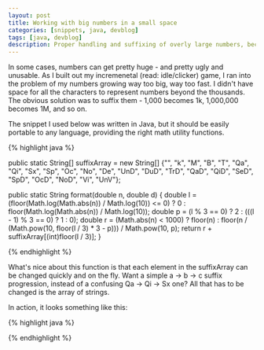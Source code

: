 ```yaml
---
layout: post
title: Working with big numbers in a small space
categories: [snippets, java, devblog]
tags: [java, devblog]
description: Proper handling and suffixing of overly large numbers, because we don't always have the space to display 2147483647.
---
```


In some cases, numbers can get pretty huge - and pretty ugly and unusable. As I built out my incremenetal (read: idle/clicker) game, I ran into the problem of my numbers growing way too big, way too fast. I didn't have space for all the characters to represent numbers beyond the thousands. The obvious solution was to suffix them - 1,000 becomes 1k, 1,000,000 becomes 1M, and so on.

The snippet I used below was written in Java, but it should be easily portable to any language, providing the right math utility functions.

{% highlight java %}

public static String[] suffixArray = new String[] {"", "k", "M", "B", "T", "Qa", "Qi", "Sx", "Sp", "Oc", "No", 
"De", "UnD", "DuD", "TrD", "QaD", "QiD", "SeD", "SpD", "OcD", "NoD", "Vi", "UnV"}; 

public static String format(double n, double d) {
        double l = (floor(Math.log(Math.abs(n)) / Math.log(10)) <= 0) ? 0 : floor(Math.log(Math.abs(n)) / Math.log(10));
        double p = (l % 3 == 0) ? 2 : (((l - 1) % 3 == 0) ? 1 : 0);
        double r = (Math.abs(n) < 1000) ? floor(n) : floor(n / (Math.pow(10, floor(l / 3) * 3 - p))) / Math.pow(10, p);
        return r + suffixArray[(int)floor(l / 3)];
}

{% endhighlight %}
  
What's nice about this function is that each element in the suffixArray can be changed quickly and on the fly. Want a simple a -> b -> c suffix progression, instead of a confusing Qa -> Qi -> Sx one? All that has to be changed is the array of strings.

In action, it looks something like this:

{% highlight java %}

{% endhighlight %}
